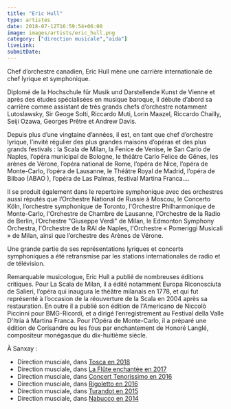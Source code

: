 ```yaml
---
title: "Eric Hull"
type: artistes
date: 2018-07-12T16:59:54+06:00
image: images/artists/eric_hull.png
category: ["direction musicale","aida"]
liveLink: 
submitDate: 
---
```


Chef d’orchestre canadien, Eric Hull mène une carrière internationale de chef   lyrique et symphonique.

Diplomé de la Hochschule für Musik und Darstellende Kunst de Vienne et après des études spécialisées en musique baroque, il débute d’abord sa carrière comme assistant de très grands chefs d’orchestre  notamment Lutoslawsky, Sir Geoge Solti, Riccardo Muti, Lorin Maazel, Riccardo Chailly, Seiji Ozawa, Georges Prêtre et Andrew Davis.

Depuis plus d’une vingtaine d’années, il est, en tant que chef d’orchestre lyrique, l’invité régulier des plus grandes maisons d’opéras et des plus grands festivals : la Scala de Milan, la Fenice de Venise, le San Carlo de Naples, l’opéra municipal de Bologne, le théâtre Carlo Felice de Gênes, les arènes de Vérone, l’opéra national de Rome, l’opéra de Nice, l’opéra de Monte-Carlo, l’opéra de Lausanne, le Théâtre Royal de Madrid, l’opéra de Bilbao (ABAO ), l’opéra de Las Palmas, festival Martina Franca….

Il se produit également dans le repertoire symphonique avec des orchestres aussi réputés  que l’Orchestre National de Russie  à Moscou, le Concerto Köln, l’orchestre symphonique de Toronto, l'Orchestre Philharmonique de Monte-Carlo, l'Orchestre de Chambre de Lausanne, l'Orchestre de la Radio de Berlin, l’Orchestre "Giuseppe Verdi" de Milan, le Edmonton Symphony Orchestra, l'Orchestre de la RAI de Naples, l'Orchestre « Pomeriggi Musicali » de Milan, ainsi que l’orchestre des Arènes de Vérone.

Une grande partie de ses représentations lyriques et concerts symphoniques a été retransmise par les stations internationales de radio et de télévision.

Remarquable musicologue, Eric Hull a publié de nombreuses éditions critiques. Pour La Scala de Milan, il a édité notamment Europa Riconosciuta de Salieri, l’opéra qui inaugura le théâtre milanais en 1778, et qui fut représenté  à l’occasion de la réouverture de la Scala en 2004 après sa restauration. En outre il a publié son édition de l'Americano de Niccolò Piccinni pour BMG-Ricordi, et a dirigé l’enregistrement au Festival della Valle D'Itria à Martina Franca. Pour l’Opéra de Monte-Carlo, il a préparé une édition de Corisandre ou les fous par enchantement de Honoré Langlé, compositeur monégasque du dix-huitième siècle. 


À Sanxay :
- Direction musciale, dans [Tosca en 2018](/portfolio/2018_tosca/)
- Direction musciale, dans [La Flûte enchantée en 2017](/portfolio/2017_flute/)
- Direction musciale, dans [Concert Tenorissimo en 2016](/portfolio/2016_tenorissimo/)
- Direction musciale, dans [Rigoletto en 2016](/portfolio/2016_rigoletto/)
- Direction musciale, dans [Turandot en 2015](/portfolio/2015_turandot/)
- Direction musciale, dans [Nabucco en 2014](/portfolio/2014_nabucco/)
